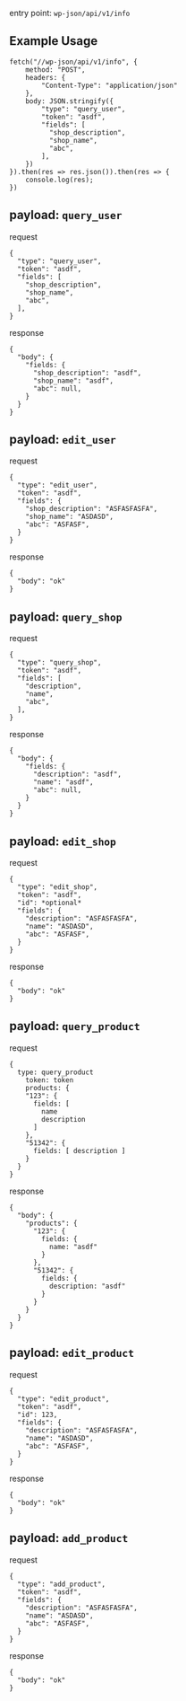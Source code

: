 


entry point: `wp-json/api/v1/info`

## Example Usage
```
fetch("//wp-json/api/v1/info", {
    method: "POST",
    headers: {
        "Content-Type": "application/json"
    },
    body: JSON.stringify({
        "type": "query_user",
        "token": "asdf",
        "fields": [
          "shop_description",
          "shop_name",
          "abc",
        ],
    })
}).then(res => res.json()).then(res => {
    console.log(res);
})
```


## payload: `query_user`
request
```
{
  "type": "query_user",
  "token": "asdf",
  "fields": [
    "shop_description",
    "shop_name",
    "abc",
  ],
}
```
response
```
{
  "body": {
    "fields: {
      "shop_description": "asdf",
      "shop_name": "asdf",
      "abc": null,
    }
  }
}
```



## payload: `edit_user`
request
```
{
  "type": "edit_user",
  "token": "asdf",
  "fields": {
    "shop_description": "ASFASFASFA",
    "shop_name": "ASDASD",
    "abc": "ASFASF",
  }
}
```
response
```
{
  "body": "ok"
}
```



## payload: `query_shop`
request
```
{
  "type": "query_shop",
  "token": "asdf",
  "fields": [
    "description",
    "name",
    "abc",
  ],
}
```
response
```
{
  "body": {
    "fields: {
      "description": "asdf",
      "name": "asdf",
      "abc": null,
    }
  }
}
```



## payload: `edit_shop`
request
```
{
  "type": "edit_shop",
  "token": "asdf",
  "id": *optional*
  "fields": {
    "description": "ASFASFASFA",
    "name": "ASDASD",
    "abc": "ASFASF",
  }
}
```
response
```
{
  "body": "ok"
}
```


## payload: `query_product`
request
```
{
  type: query_product
    token: token
    products: {
    "123": {
      fields: [
        name
        description
      ]
    },
    "51342": {
      fields: [ description ]
    }
  }
}
```

response
```
{
  "body": {
    "products": {
      "123": {
        fields: {
          name: "asdf"
        }
      },
      "51342": {
        fields: {
          description: "asdf"
        }
      }
    }
  }
}
```



## payload: `edit_product`
request
```
{
  "type": "edit_product",
  "token": "asdf",
  "id": 123,
  "fields": {
    "description": "ASFASFASFA",
    "name": "ASDASD",
    "abc": "ASFASF",
  }
}
```
response
```
{
  "body": "ok"
}
```


## payload: `add_product`
request
```
{
  "type": "add_product",
  "token": "asdf",
  "fields": {
    "description": "ASFASFASFA",
    "name": "ASDASD",
    "abc": "ASFASF",
  }
}
```
response
```
{
  "body": "ok"
}
```
